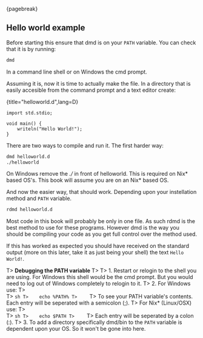{pagebreak}

## Hello world example
Before starting this ensure that dmd is on your ``PATH`` variable. You can check that it is by running:

```sh
dmd
```
In a command line shell or on Windows the cmd prompt.

Assuming it is, now it is time to actually make the file. In a directory that is easily accesible from the command prompt and a text editor create:

{title="helloworld.d",lang=D}
```
import std.stdio;

void main() {
	writeln("Hello World!");
}
```
There are two ways to compile and run it. The first harder way:

```sh
dmd helloworld.d
./helloworld
```
On Windows remove the *./* in front of helloworld. This is required on Nix* based OS's. This book will assume you are on an Nix* based OS.

And now the easier way, that should work. Depending upon your instellation method and ``PATH`` variable.

```sh
rdmd helloworld.d
```
Most code in this book will probably be only in one file. As such rdmd is the best method to use for these programs. However dmd is the way you should be compiling your code as you get full control over the method used.

If this has worked as expected you should have received on the standard output (more on this later, take it as just being your shell) the text ``Hello World!``.

T> **Debugging the PATH variable**
T>
T> 1. Restart or relogin to the shell you are using. For Windows this shell would be the cmd prompt. But you would need to log out of Windows completely to relogin to it.
T> 2. For Windows use:
T>    
T>    ```sh
T>    echo %PATH%
T>    ```
T>    To see your PATH variable's contents. Each entry will be seperated with a semicolon (;).
T>    For Nix* (Linux/OSX) use:
T>    
T>    ```sh
T>    echo $PATH
T>    ```
T>    Each entry will be seperated by a colon (:).
T> 3. To add a directory specifically dmd/bin to the ``PATH`` variable is dependent upon your OS. So it won't be gone into here.
